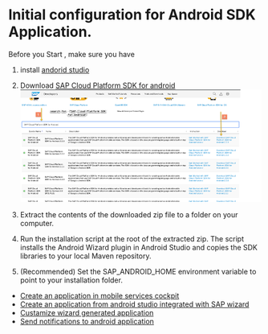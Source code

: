 # Initial configuration for Android SDK Application.

Before you Start , make sure you have

1) install [andorid studio](https://developer.android.com/studio/install)

2) Download [SAP Cloud Platform SDK for android](https://developers.sap.com/trials-downloads.html) 
![image](images/1.png)

3) Extract the contents of the downloaded zip file to a folder on your computer.

4) Run the installation script at the root of the extracted zip. The script installs the Android Wizard plugin in Android Studio and copies the SDK libraries to your local Maven repository.

5) (Recommended) Set the SAP_ANDROID_HOME environment variable to point to your installation folder.

- [Create an application in mobile services cockpit](/Tutorial_1)
- [Create an application from android studio integrated with SAP wizard](/Tutorial_2)
- [Custamize wizard generated application](/Tutorial_3)
- [Send notifications to android application](/Tutorial_4)
